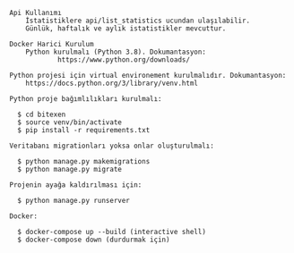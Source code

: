     Api Kullanımı
        İstatistiklere api/list_statistics ucundan ulaşılabilir.
        Günlük, haftalık ve aylık istatistikler mevcuttur.

    Docker Harici Kurulum
        Python kurulmalı (Python 3.8). Dokumantasyon:
                https://www.python.org/downloads/
 
    Python projesi için virtual environement kurulmalıdır. Dokumantasyon:
        https://docs.python.org/3/library/venv.html
    
    Python proje bağımlılıkları kurulmalı:
    
      $ cd bitexen
      $ source venv/bin/activate
      $ pip install -r requirements.txt
    
    Veritabanı migrationları yoksa onlar oluşturulmalı:

      $ python manage.py makemigrations          
      $ python manage.py migrate   
    
    Projenin ayağa kaldırılması için:
        
      $ python manage.py runserver 
    
    Docker:

      $ docker-compose up --build (interactive shell)
      $ docker-compose down (durdurmak için)


